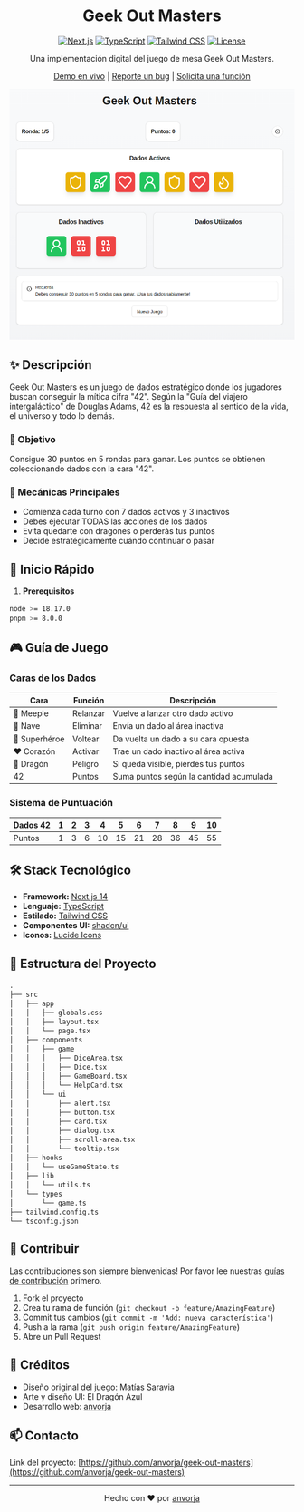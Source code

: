<div align="center">

# Geek Out Masters

[![Next.js](https://img.shields.io/badge/Next.js-14-black)](https://nextjs.org/)
[![TypeScript](https://img.shields.io/badge/TypeScript-5-blue)](https://www.typescriptlang.org/)
[![Tailwind CSS](https://img.shields.io/badge/Tailwind-3-38bdf8)](https://tailwindcss.com/)
[![License](https://img.shields.io/badge/License-MIT-green.svg)](LICENSE)

Una implementación digital del juego de mesa Geek Out Masters.

[Demo en vivo](https://geek-out-masters.vercel.app) | [Reporte un bug](https://github.com/tuusuario/geek-out-masters/issues) | [Solicita una función](https://github.com/tuusuario/geek-out-masters/issues)

![Game Preview](./public/geek-out.png)

</div>

## ✨ Descripción

Geek Out Masters es un juego de dados estratégico donde los jugadores buscan conseguir la mítica cifra "42". Según la "Guía del viajero intergaláctico" de Douglas Adams, 42 es la respuesta al sentido de la vida, el universo y todo lo demás.

### 🎯 Objetivo
Consigue 30 puntos en 5 rondas para ganar. Los puntos se obtienen coleccionando dados con la cara "42".

### 🎲 Mecánicas Principales
- Comienza cada turno con 7 dados activos y 3 inactivos
- Debes ejecutar TODAS las acciones de los dados
- Evita quedarte con dragones o perderás tus puntos
- Decide estratégicamente cuándo continuar o pasar

## 🚀 Inicio Rápido

1. **Prerequisitos**
  ```bash
  node >= 18.17.0
  pnpm >= 8.0.0
  ```


## 🎮 Guía de Juego


### Caras de los Dados

| Cara  | Función | Descripción |
|-------|---------|-------------|
| 🎯 Meeple | Relanzar | Vuelve a lanzar otro dado activo |
| 🚀 Nave | Eliminar | Envía un dado al área inactiva |
| 🦸 Superhéroe | Voltear | Da vuelta un dado a su cara opuesta |
| ❤️ Corazón | Activar | Trae un dado inactivo al área activa |
| 🐉 Dragón | Peligro | Si queda visible, pierdes tus puntos |
| 42 | Puntos | Suma puntos según la cantidad acumulada |

### Sistema de Puntuación

| Dados 42 | 1 | 2 | 3 | 4 | 5 | 6 | 7 | 8 | 9 | 10 |
|----------|---|---|---|---|---|---|---|---|---|----| 
| Puntos | 1 | 3 | 6 | 10 | 15 | 21 | 28 | 36 | 45 | 55 |

## 🛠️ Stack Tecnológico

- **Framework:** [Next.js 14](https://nextjs.org/)
- **Lenguaje:** [TypeScript](https://www.typescriptlang.org/)
- **Estilado:** [Tailwind CSS](https://tailwindcss.com/)
- **Componentes UI:** [shadcn/ui](https://ui.shadcn.com/)
- **Iconos:** [Lucide Icons](https://lucide.dev/)

## 📁 Estructura del Proyecto

```plaintext
.
├── src
│   ├── app
│   │   ├── globals.css
│   │   ├── layout.tsx
│   │   └── page.tsx
│   ├── components
│   │   ├── game
│   │   │   ├── DiceArea.tsx
│   │   │   ├── Dice.tsx
│   │   │   ├── GameBoard.tsx
│   │   │   └── HelpCard.tsx
│   │   └── ui
│   │       ├── alert.tsx
│   │       ├── button.tsx
│   │       ├── card.tsx
│   │       ├── dialog.tsx
│   │       ├── scroll-area.tsx
│   │       └── tooltip.tsx
│   ├── hooks
│   │   └── useGameState.ts
│   ├── lib
│   │   └── utils.ts
│   └── types
│       └── game.ts
├── tailwind.config.ts
└── tsconfig.json
```

## 🤝 Contribuir

Las contribuciones son siempre bienvenidas! Por favor lee nuestras [guías de contribución](CONTRIBUTING.md) primero.

1. Fork el proyecto
2. Crea tu rama de función (`git checkout -b feature/AmazingFeature`)
3. Commit tus cambios (`git commit -m 'Add: nueva característica'`)
4. Push a la rama (`git push origin feature/AmazingFeature`)
5. Abre un Pull Request

## 🎨 Créditos

- Diseño original del juego: Matías Saravia
- Arte y diseño UI: El Dragón Azul
- Desarrollo web: [anvorja](https://github.com/anvorja)

## 📫 Contacto

Link del proyecto: [https://github.com/anvorja/geek-out-masters](https://github.com/anvorja/geek-out-masters)

---

<div align="center">
  Hecho con ❤️ por <a href="https://github.com/anvorja">anvorja</a>
</div>